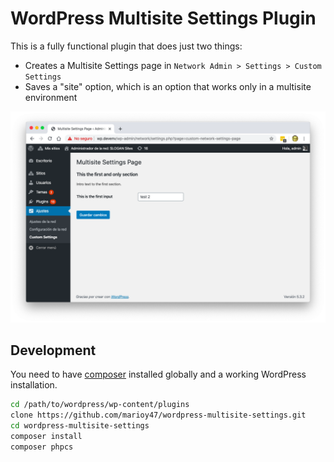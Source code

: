 # WordPress Multisite Settings Plugin

This is a fully functional plugin that does just two things:

- Creates a Multisite Settings page in `Network Admin > Settings > Custom Settings`
- Saves a "site" option, which is an option that works only in a multisite environment

![Settings Page](settings-page.png)

## Development

You need to have [composer](https://getcomposer.com) installed globally and a working WordPress installation.

```bash
cd /path/to/wordpress/wp-content/plugins
clone https://github.com/marioy47/wordpress-multisite-settings.git
cd wordpress-multisite-settings
composer install
composer phpcs
```

